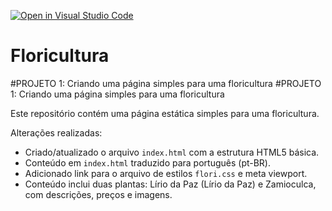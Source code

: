[![Open in Visual Studio Code](https://classroom.github.com/assets/open-in-vscode-2e0aaae1b6195c2367325f4f02e2d04e9abb55f0b24a779b69b11b9e10269abc.svg)](https://classroom.github.com/online_ide?assignment_repo_id=20694519&assignment_repo_type=AssignmentRepo)
# Floricultura

#PROJETO 1: Criando uma página simples para uma floricultura
 #PROJETO 1: Criando uma página simples para uma floricultura

Este repositório contém uma página estática simples para uma floricultura.

Alterações realizadas:
- Criado/atualizado o arquivo `index.html` com a estrutura HTML5 básica.
- Conteúdo em `index.html` traduzido para português (pt-BR).
- Adicionado link para o arquivo de estilos `flori.css` e meta viewport.
- Conteúdo inclui duas plantas: Lírio da Paz (Lírio da Paz) e Zamioculca, com descrições, preços e imagens.


